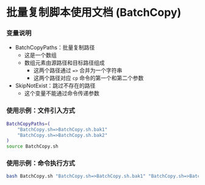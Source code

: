 批量复制脚本使用文档 (BatchCopy)
======

### 变量说明
- BatchCopyPaths：批量复制路径
  - 这是一个数组
  - 数组元素由源路径和目标路径组成
    - 这两个路径通过 `=>` 合并为一个字符串
    - 这两个路径对应 `cp` 命令的第一个和第二个参数
- SkipNotExist：跳过不存在的路径
  - 这个变量不能通过命令传递参数

### 使用示例：文件引入方式
```bash
BatchCopyPaths=(
    "BatchCopy.sh=>BatchCopy.sh.bak1"
    "BatchCopy.sh=>BatchCopy.sh.bak2"
)
source BatchCopy.sh
```

### 使用示例：命令执行方式
```bash
bash BatchCopy.sh "BatchCopy.sh=>BatchCopy.sh.bak1" "BatchCopy.sh=>BatchCopy.sh.bak2"
```
